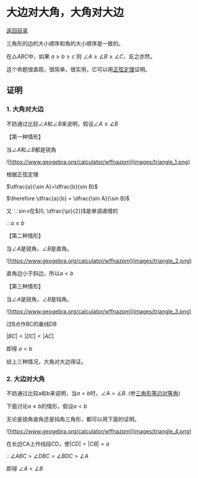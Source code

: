 <script>
MathJax = {
  tex: {
    inlineMath: [['$', '$'], ['\\(', '\\)']]
  }
};
</script>
<script id="MathJax-script" async
  src="https://cdn.jsdelivr.net/npm/mathjax@3/es5/tex-chtml.js">
</script>

# 大边对大角，大角对大边

[返回目录](index.md)

三角形的边的大小顺序和角的大小顺序是一致的。

在$\triangle ABC$中，如果 $a \geq b \geq c$ 则 $\angle A \geq \angle B \geq \angle C$，反之亦然。

这个命题很直观，很简单，很实用，它可以用[正弦定理](law_of_sines.md)证明。

## 证明

### 1. 大角对大边

不妨通过比较$\angle A$和$\angle B$来说明，假设$\angle A \leq \angle B$

【第一种情形】

当$\angle A$和$\angle B$都是锐角

![https://www.geogebra.org/calculator/wffnazpm](images/triangle_1.png)

根据正弦定理

$\dfrac{a}{\sin A}=\dfrac{b}{sin B}$

$\therefore \dfrac{a}{b} = \dfrac{\sin A}{\sin B}$

又 $\because \sin x$在$[0, \dfrac{\pi}{2}]$是单调递增的

$\therefore a \leq b$

【第二种情形】

当$\angle A$是锐角，$\angle B$是直角。

![https://www.geogebra.org/calculator/wffnazpm](images/triangle_2.png)

直角边小于斜边，所以$a \lt b$

【第三种情形】

当$\angle A$是锐角，$\angle B$是钝角。

![https://www.geogebra.org/calculator/wffnazpm](images/triangle_3.png)

过B点作BC的垂线DB

$\vert BC \vert \lt \vert DC \vert \lt \vert AC \vert$

即得 $a \lt b$

综上三种情况，大角对大边得证。

### 2. 大边对大角

不妨通过比较a和b来说明，当$a=b$时，$\angle A = \angle B$. (参[三角形等边对等角](same_length_same_angle.md))

下面讨论$a \neq b$的情形，假设$a \lt b$

无论是锐角直角还是钝角三角形，都可以用下面的证明。

![https://www.geogebra.org/calculator/wffnazpm](images/triangle_4.png)

在长边CA上作线段CD，使$\vert CD \vert = \vert CB \vert = a$

$\therefore \angle ABC \gt \angle DBC = \angle BDC \gt \angle A$

即得 $\angle A \lt \angle B$